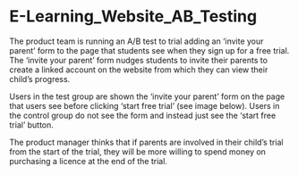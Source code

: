 # E-Learning_Website_AB_Testing

The product team is running an A/B test to trial adding an ‘invite your parent’ form to the page
that students see when they sign up for a free trial. The ‘invite your parent’ form
nudges students to invite their parents to create a linked account on the website from which they
can view their child’s progress.

Users in the test group are shown the ‘invite your parent’ form on the page that users see before
clicking ‘start free trial’ (see image below). Users in the control group do not see the form and
instead just see the ‘start free trial’ button.

The product manager thinks that if parents are involved in their child’s trial from the start of the
trial, they will be more willing to spend money on purchasing a licence at the end of
the trial.
